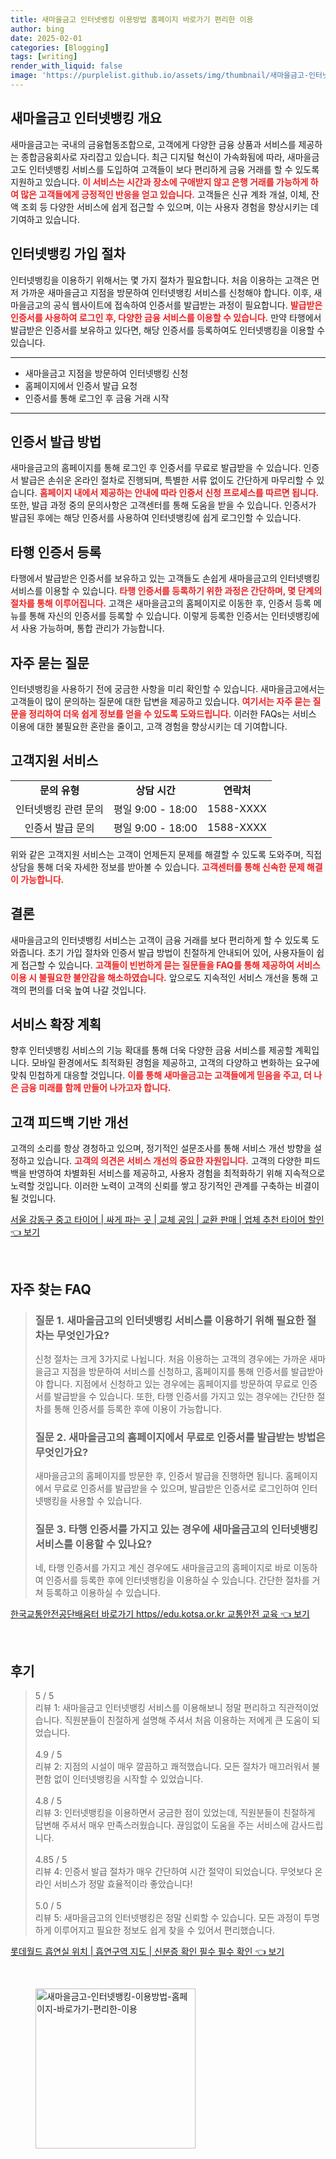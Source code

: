 ```yaml
---
title: 새마을금고 인터넷뱅킹 이용방법 홈페이지 바로가기 편리한 이용
author: bing
date: 2025-02-01
categories: [Blogging]
tags: [writing]
render_with_liquid: false
image: 'https://purplelist.github.io/assets/img/thumbnail/새마을금고-인터넷뱅킹-이용방법-홈페이지-바로가기-편리한-이용.webp'
---
```

<h2 id='새마을금고_인터넷뱅킹_개요'>새마을금고 인터넷뱅킹 개요</h2>

<p>새마을금고는 국내의 금융협동조합으로, 고객에게 다양한 금융 상품과 서비스를 제공하는 종합금융회사로 자리잡고 있습니다. 최근 디지털 혁신이 가속화됨에 따라, 새마을금고도 인터넷뱅킹 서비스를 도입하여 고객들이 보다 편리하게 금융 거래를 할 수 있도록 지원하고 있습니다. <b><span style="color: #ee2323;">이 서비스는 시간과 장소에 구애받지 않고 은행 거래를 가능하게 하여 많은 고객들에게 긍정적인 반응을 얻고 있습니다.</span></b> 고객들은 신규 계좌 개설, 이체, 잔액 조회 등 다양한 서비스에 쉽게 접근할 수 있으며, 이는 사용자 경험을 향상시키는 데 기여하고 있습니다.</p>

<h2 id='인터넷뱅킹_가입_절차'>인터넷뱅킹 가입 절차</h2>

<p>인터넷뱅킹을 이용하기 위해서는 몇 가지 절차가 필요합니다. 처음 이용하는 고객은 먼저 가까운 새마을금고 지점을 방문하여 인터넷뱅킹 서비스를 신청해야 합니다. 이후, 새마을금고의 공식 웹사이트에 접속하여 인증서를 발급받는 과정이 필요합니다. <b><span style="color: #ee2323;">발급받은 인증서를 사용하여 로그인 후, 다양한 금융 서비스를 이용할 수 있습니다.</span></b> 만약 타행에서 발급받은 인증서를 보유하고 있다면, 해당 인증서를 등록하여도 인터넷뱅킹을 이용할 수 있습니다.</p>

<hr />

<ul>
    <li>새마을금고 지점을 방문하여 인터넷뱅킹 신청</li>
    <li>홈페이지에서 인증서 발급 요청</li>
    <li>인증서를 통해 로그인 후 금융 거래 시작</li>
</ul>

<hr />

<h2 id='인증서_발급_방법'>인증서 발급 방법</h2>

<p>새마을금고의 홈페이지를 통해 로그인 후 인증서를 무료로 발급받을 수 있습니다. 인증서 발급은 손쉬운 온라인 절차로 진행되며, 특별한 서류 없이도 간단하게 마무리할 수 있습니다. <b><span style="color: #ee2323;">홈페이지 내에서 제공하는 안내에 따라 인증서 신청 프로세스를 따르면 됩니다.</span></b> 또한, 발급 과정 중의 문의사항은 고객센터를 통해 도움을 받을 수 있습니다. 인증서가 발급된 후에는 해당 인증서를 사용하여 인터넷뱅킹에 쉽게 로그인할 수 있습니다.</p>

<h2 id='타행_인증서_등록'>타행 인증서 등록</h2>

<p>타행에서 발급받은 인증서를 보유하고 있는 고객들도 손쉽게 새마을금고의 인터넷뱅킹 서비스를 이용할 수 있습니다. <b><span style="color: #ee2323;">타행 인증서를 등록하기 위한 과정은 간단하며, 몇 단계의 절차를 통해 이루어집니다.</span></b> 고객은 새마을금고의 홈페이지로 이동한 후, 인증서 등록 메뉴를 통해 자신의 인증서를 등록할 수 있습니다. 이렇게 등록한 인증서는 인터넷뱅킹에서 사용 가능하며, 통합 관리가 가능합니다.</p>

<h2 id='자주_묻는_질문'>자주 묻는 질문</h2>

<p>인터넷뱅킹을 사용하기 전에 궁금한 사항을 미리 확인할 수 있습니다. 새마을금고에서는 고객들이 많이 문의하는 질문에 대한 답변을 제공하고 있습니다. <b><span style="color: #ee2323;">여기서는 자주 묻는 질문을 정리하여 더욱 쉽게 정보를 얻을 수 있도록 도와드립니다.</span></b> 이러한 FAQs는 서비스 이용에 대한 불필요한 혼란을 줄이고, 고객 경험을 향상시키는 데 기여합니다.</p>

<h2 id='고객지원_서비스'>고객지원 서비스</h2>

<table>
    <tr>
        <td style="text-align: center; height: 17px;"><b>문의 유형</b></td>
        <td style="text-align: center; height: 17px;"><b>상담 시간</b></td>
        <td style="text-align: center; height: 17px;"><b>연락처</b></td>
    </tr>
    <tr>
        <td style="text-align: center; height: 17px;">인터넷뱅킹 관련 문의</td>
        <td style="text-align: center; height: 17px;">평일 9:00 - 18:00</td>
        <td style="text-align: center; height: 17px;">1588-XXXX</td>
    </tr>
    <tr>
        <td style="text-align: center; height: 17px;">인증서 발급 문의</td>
        <td style="text-align: center; height: 17px;">평일 9:00 - 18:00</td>
        <td style="text-align: center; height: 17px;">1588-XXXX</td>
    </tr>
</table>

<p>위와 같은 고객지원 서비스는 고객이 언제든지 문제를 해결할 수 있도록 도와주며, 직접 상담을 통해 더욱 자세한 정보를 받아볼 수 있습니다. <b><span style="color: #ee2323;">고객센터를 통해 신속한 문제 해결이 가능합니다.</span></b></p>

<h2 id='결론'>결론</h2>

<p>새마을금고의 인터넷뱅킹 서비스는 고객이 금융 거래를 보다 편리하게 할 수 있도록 도와줍니다. 초기 가입 절차와 인증서 발급 방법이 친절하게 안내되어 있어, 사용자들이 쉽게 접근할 수 있습니다. <b><span style="color: #ee2323;">고객들이 빈번하게 묻는 질문들을 FAQ를 통해 제공하여 서비스 이용 시 불필요한 불안감을 해소하였습니다.</span></b> 앞으로도 지속적인 서비스 개선을 통해 고객의 편의를 더욱 높여 나갈 것입니다.</p>

<h2 id='서비스_확장_계획'>서비스 확장 계획</h2>

<p>향후 인터넷뱅킹 서비스의 기능 확대를 통해 더욱 다양한 금융 서비스를 제공할 계획입니다. 모바일 환경에서도 최적화된 경험을 제공하고, 고객의 다양하고 변화하는 요구에 맞춰 민첩하게 대응할 것입니다. <b><span style="color: #ee2323;">이를 통해 새마을금고는 고객들에게 믿음을 주고, 더 나은 금융 미래를 함께 만들어 나가고자 합니다.</span></b></p>

<h2 id='고객_피드백_기반_개선'>고객 피드백 기반 개선</h2>

<p>고객의 소리를 항상 경청하고 있으며, 정기적인 설문조사를 통해 서비스 개선 방향을 설정하고 있습니다. <b><span style="color: #ee2323;">고객의 의견은 서비스 개선의 중요한 자원입니다.</span></b> 고객의 다양한 피드백을 반영하여 차별화된 서비스를 제공하고, 사용자 경험을 최적화하기 위해 지속적으로 노력할 것입니다. 이러한 노력이 고객의 신뢰를 쌓고 장기적인 관계를 구축하는 비결이 될 것입니다.</p>
<p><a class="click-button" title="서울 강동구 중고 타이어 | 싸게 파는 곳 | 교체 공임 | 교환 판매 | 업체 추천 타이어 할인" href="https://purplelist.github.io/posts/%EC%84%9C%EC%9A%B8-%EA%B0%95%EB%8F%99%EA%B5%AC-%EC%A4%91%EA%B3%A0-%ED%83%80%EC%9D%B4%EC%96%B4-%EC%8B%B8%EA%B2%8C-%ED%8C%8C%EB%8A%94-%EA%B3%B3-%EA%B5%90%EC%B2%B4-%EA%B3%B5%EC%9E%84-%EA%B5%90%ED%99%98-%ED%8C%90%EB%A7%A4-%EC%97%85%EC%B2%B4-%EC%B6%94%EC%B2%9C-%ED%83%80%EC%9D%B4%EC%96%B4-%ED%95%A0%EC%9D%B8/" rel="dofollow">서울 강동구 중고 타이어 | 싸게 파는 곳 | 교체 공임 | 교환 판매 | 업체 추천 타이어 할인 👈 보기</a></p><br>
<h2 id='자주_찾는_FAQ'>자주 찾는 FAQ</h2>
<div itemscope="" itemtype="https://schema.org/FAQPage"> 
<blockquote> 
<div itemscope="" itemprop="mainEntity" itemtype="https://schema.org/Question"> 
<h3 itemprop="name">질문 1. 새마을금고의 인터넷뱅킹 서비스를 이용하기 위해 필요한 절차는 무엇인가요?</h3> 
<div itemscope="" itemprop="acceptedAnswer" itemtype="https://schema.org/Answer"> 
<span itemprop="text"> 
<p>신청 절차는 크게 3가지로 나뉩니다. 처음 이용하는 고객의 경우에는 가까운 새마을금고 지점을 방문하여 서비스를 신청하고, 홈페이지를 통해 인증서를 발급받아야 합니다. 지점에서 신청하고 있는 경우에는 홈페이지를 방문하여 무료로 인증서를 발급받을 수 있습니다. 또한, 타행 인증서를 가지고 있는 경우에는 간단한 절차를 통해 인증서를 등록한 후에 이용이 가능합니다.</p> 
</span> 
</div> 
</div> 

<div itemscope="" itemprop="mainEntity" itemtype="https://schema.org/Question"> 
<h3 itemprop="name">질문 2. 새마을금고의 홈페이지에서 무료로 인증서를 발급받는 방법은 무엇인가요?</h3> 
<div itemscope="" itemprop="acceptedAnswer" itemtype="https://schema.org/Answer"> 
<span itemprop="text"> 
<p>새마을금고의 홈페이지를 방문한 후, 인증서 발급을 진행하면 됩니다. 홈페이지에서 무료로 인증서를 발급받을 수 있으며, 발급받은 인증서로 로그인하여 인터넷뱅킹을 사용할 수 있습니다.</p> 
</span> 
</div> 
</div> 

<div itemscope="" itemprop="mainEntity" itemtype="https://schema.org/Question"> 
<h3 itemprop="name">질문 3. 타행 인증서를 가지고 있는 경우에 새마을금고의 인터넷뱅킹 서비스를 이용할 수 있나요?</h3> 
<div itemscope="" itemprop="acceptedAnswer" itemtype="https://schema.org/Answer"> 
<span itemprop="text"> 
<p>네, 타행 인증서를 가지고 계신 경우에도 새마을금고의 홈페이지로 바로 이동하여 인증서를 등록한 후에 인터넷뱅킹을 이용하실 수 있습니다. 간단한 절차를 거쳐 등록하고 이용하실 수 있습니다.</p> 
</span> 
</div> 
</div> 
</blockquote> 
</div>
<p><a class="click-button" title="한국교통안전공단배움터 바로가기 https//edu.kotsa.or.kr 교통안전 교육" href="https://purplelist.github.io/posts/%ED%95%9C%EA%B5%AD%EA%B5%90%ED%86%B5%EC%95%88%EC%A0%84%EA%B3%B5%EB%8B%A8%EB%B0%B0%EC%9B%80%ED%84%B0-%EB%B0%94%EB%A1%9C%EA%B0%80%EA%B8%B0-httpsedu.kotsa.or.kr-%EA%B5%90%ED%86%B5%EC%95%88%EC%A0%84-%EA%B5%90%EC%9C%A1/" rel="dofollow">한국교통안전공단배움터 바로가기 https//edu.kotsa.or.kr 교통안전 교육 👈 보기</a></p><br>
<h2 id='후기'>후기</h2>
<div itemscope itemtype="https://schema.org/Product">
  <blockquote>
  <div itemprop="review" itemscope itemtype="https://schema.org/Review">
      <div itemprop="reviewRating" itemscope itemtype="https://schema.org/Rating"> <span itemprop="ratingValue">5</span> / <span itemprop="bestRating">5</span> </div>
      <span itemprop="reviewBody">리뷰 1: 새마을금고 인터넷뱅킹 서비스를 이용해보니 정말 편리하고 직관적이었습니다. 직원분들이 친절하게 설명해 주셔서 처음 이용하는 저에게 큰 도움이 되었습니다.</span>
  </div>
  <br>
  <div itemprop="review" itemscope itemtype="https://schema.org/Review">
      <div itemprop="reviewRating" itemscope itemtype="https://schema.org/Rating"> <span itemprop="ratingValue">4.9</span> / <span itemprop="bestRating">5</span> </div>
      <span itemprop="reviewBody">리뷰 2: 지점의 시설이 매우 깔끔하고 쾌적했습니다. 모든 절차가 매끄러워서 불편함 없이 인터넷뱅킹을 시작할 수 있었습니다.</span>
  </div>
  <br>
  <div itemprop="review" itemscope itemtype="https://schema.org/Review">
      <div itemprop="reviewRating" itemscope itemtype="https://schema.org/Rating"> <span itemprop="ratingValue">4.8</span> / <span itemprop="bestRating">5</span> </div>
      <span itemprop="reviewBody">리뷰 3: 인터넷뱅킹을 이용하면서 궁금한 점이 있었는데, 직원분들이 친절하게 답변해 주셔서 매우 만족스러웠습니다. 끊임없이 도움을 주는 서비스에 감사드립니다.</span>
  </div>
  <br>
  <div itemprop="review" itemscope itemtype="https://schema.org/Review">
      <div itemprop="reviewRating" itemscope itemtype="https://schema.org/Rating"> <span itemprop="ratingValue">4.85</span> / <span itemprop="bestRating">5</span> </div>
      <span itemprop="reviewBody">리뷰 4: 인증서 발급 절차가 매우 간단하여 시간 절약이 되었습니다. 무엇보다 온라인 서비스가 정말 효율적이라 좋았습니다!</span>
  </div>
  <br>
  <div itemprop="review" itemscope itemtype="https://schema.org/Review">
      <div itemprop="reviewRating" itemscope itemtype="https://schema.org/Rating"> <span itemprop="ratingValue">5.0</span> / <span itemprop="bestRating">5</span> </div>
      <span itemprop="reviewBody">리뷰 5: 새마을금고의 인터넷뱅킹은 정말 신뢰할 수 있습니다. 모든 과정이 투명하게 이루어지고 필요한 정보도 쉽게 찾을 수 있어서 편리했습니다.</span>
  </div>
  </blockquote>
</div>
<p><a class="click-button" title="롯데월드 흡연실 위치 | 흡연구역 지도 | 신분증 확인 필수 필수 확인" href="https://purplelist.github.io/posts/%EB%A1%AF%EB%8D%B0%EC%9B%94%EB%93%9C-%ED%9D%A1%EC%97%B0%EC%8B%A4-%EC%9C%84%EC%B9%98-%ED%9D%A1%EC%97%B0%EA%B5%AC%EC%97%AD-%EC%A7%80%EB%8F%84-%EC%8B%A0%EB%B6%84%EC%A6%9D-%ED%99%95%EC%9D%B8-%ED%95%84%EC%88%98-%ED%95%84%EC%88%98-%ED%99%95%EC%9D%B8/" rel="dofollow">롯데월드 흡연실 위치 | 흡연구역 지도 | 신분증 확인 필수 필수 확인 👈 보기</a></p><br>
<figure class="image"><img src="https://purplelist.github.io/assets/img/thumbnail/새마을금고-인터넷뱅킹-이용방법-홈페이지-바로가기-편리한-이용.webp" alt="새마을금고-인터넷뱅킹-이용방법-홈페이지-바로가기-편리한-이용" width="256" height="256"></figure>
